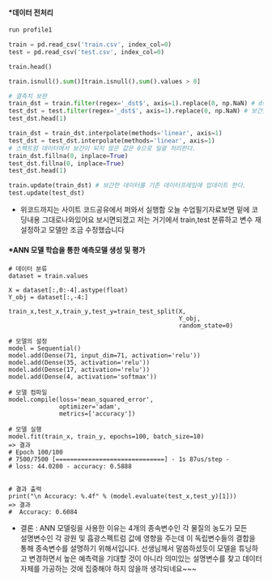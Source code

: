 #### *데이터 전처리
```python
run profile1

train = pd.read_csv('train.csv', index_col=0)
test = pd.read_csv('test.csv', index_col=0)

train.head()

train.isnull().sum()[train.isnull().sum().values > 0]

# 결측치 보완
train_dst = train.filter(regex='_dst$', axis=1).replace(0, np.NaN) # dst 데이터만 따로 뺀다.
test_dst = test.filter(regex='_dst$', axis=1).replace(0, np.NaN) # 보간을 하기위해 결측값을 삭제한다.
test_dst.head(1)

train_dst = train_dst.interpolate(methods='linear', axis=1)
test_dst = test_dst.interpolate(methods='linear', axis=1)
# 스팩트럼 데이터에서 보간이 되지 않은 값은 0으로 일괄 처리한다.
train_dst.fillna(0, inplace=True) 
test_dst.fillna(0, inplace=True)
test_dst.head(1)

train.update(train_dst) # 보간한 데이터를 기존 데이터프레임에 업데이트 한다.
test.update(test_dst)
```

- 위코드까지는 사이트 코드공유에서 퍼와서 실행함 오늘 수업필기자료보면 밑에 코딩내용 그대로나와있어요 보시면되겠고 저는 거기에서 train,test 분류하고 변수 재설정하고 모델만 조금 수정했습니다 

#### *ANN 모델 학습을 통한 예측모델 생성 및 평가
```
# 데이터 분류
dataset = train.values 

X = dataset[:,0:-4].astype(float) 
Y_obj = dataset[:,-4:]

train_x,test_x,train_y,test_y=train_test_split(X,
                                               Y_obj,
                                               random_state=0)

# 모델의 설정
model = Sequential() 
model.add(Dense(71, input_dim=71, activation='relu')) 
model.add(Dense(35, activation='relu')) 
model.add(Dense(17, activation='relu')) 
model.add(Dense(4, activation='softmax'))
 
# 모델 컴파일  
model.compile(loss='mean_squared_error',
              optimizer='adam',
              metrics=['accuracy']) 
 
# 모델 실행 
model.fit(train_x, train_y, epochs=100, batch_size=10) 
=> 결과
# Epoch 100/100
# 7500/7500 [==============================] - 1s 87us/step - 
# loss: 44.0200 - accuracy: 0.5888

 
# 결과 출력  
print("\n Accuracy: %.4f" % (model.evaluate(test_x,test_y)[1]))
=> 결과
#  Accuracy: 0.6084
```
-  결론 :  ANN 모델링을 사용한 이유는 4개의 종속변수인 각 물질의 농도가 모든  
       설명변수인 각 광원 및 흡광스펙트럼 값에 영향을 주는데 이 독립변수들의 
       결합을 통해 종속변수를 설명하기 위해서입니다.
       선생님께서 말씀하셨듯이 모델을 튜닝하고 변경하면서 높은 예측력을 기대할
       것이 아니라 의미있는 설명변수를 찾고 데이터자체를 가공하는 것에 집중해야
       하지 않을까 생각되네요~~~
  